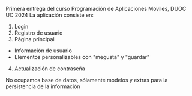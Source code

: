 Primera entrega del curso Programación de Aplicaciones Móviles, DUOC UC 2024
La aplicación consiste en:
1. Login
2. Registro de usuario
3. Página principal
  - Información de usuario
  - Elementos personalizables con "megusta" y "guardar"
4. Actualización de contraseña

No ocupamos base de datos, sólamente modelos y extras para la persistencia de la información
